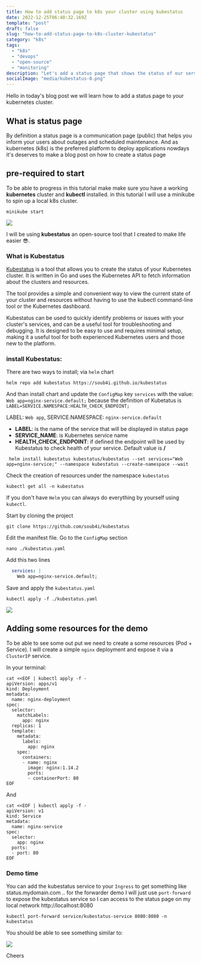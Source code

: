 ```yaml
---
title: How to add status page to k8s your cluster using kubestatus
date: 2022-12-25T06:40:32.169Z
template: "post"
draft: false
slug: "how-to-add-status-page-to-k8s-cluster-kubestatus"
category: "k8s"
tags:
  - "k8s"
  - "devops"
  - "open-source"
  - "monitoring"
description: "Let's add a status page that shows the status of our services"
socialImage: "media/kubestatus-0.png"
---
```


Hello in today's blog post we will learn how to add a status page to your kubernetes cluster.

## What is status page

By definition a status page is a communication page (public) that helps you inform your users about outages and scheduled maintenance.
And as kubernetes (k8s) is the preferred platform to deploy applications nowdays it's deserves to make a blog post on how to create a status page 


## pre-required to start

To be able to progress in this tutorial make make sure you have a working **kubernetes** cluster and **kubectl** installed. in this tutorial I will use a minikube to spin up a local k8s cluster.

```console
minikube start
```

![](media/kubestatus-1.png)

I will be using **kubestatus** an open-source tool that I created to make life easier 😎.

### What is Kubestatus

[Kubestatus](https://github.com/soub4i/kubestatus) is a tool that allows you to create the status of your Kubernetes cluster. It is written in Go and uses the Kubernetes API to fetch information about the clusters and resources.

The tool provides a simple and convenient way to view the current state of your cluster and resources without having to use the kubectl command-line tool or the Kubernetes dashboard.

Kubestatus can be used to quickly identify problems or issues with your cluster's services, and can be a useful tool for troubleshooting and debugging. It is designed to be easy to use and requires minimal setup, making it a useful tool for both experienced Kubernetes users and those new to the platform.

### install Kubestatus: 

There are two ways to install; via `helm` chart

```console
helm repo add kubestatus https://soub4i.github.io/kubestatus
```

And than install chart and update the `ConfigMap` key `services` with the value: `Web app=nginx-service.default;` because the definition of Kubetatus is `LABEL=SERVICE.NAMESPACE:HEALTH_CHECK_ENDPOINT;`

LABEL: `Web app`, SERVICE.NAMESPACE: `nginx-service.default`

- **LABEL**: is the name of the service that will be displayed in status page
- **SERVICE_NAME**: is Kubernetes service name
- **HEALTH_CHECK_ENDPOINT**: if defined the endpoint will be used by Kubestatus to check health of your service. Default value is **/**


```console
 helm install kubestatus kubestatus/kubestatus --set services="Web app=nginx-service;" --namespace kubestatus --create-namespace --wait
```

Check the creation of resources under the namespace `kubestatus` 

```console
kubectl get all -n kubestatus
```

If you don't have `Helm` you can always do everything by yourself using `kubectl`. 

Start by cloning the project

```console
git clone https://github.com/soub4i/kubestatus
```
Edit the manifest file. Go to the `ConfigMap` section

```console
nano ./kubestatus.yaml
```
Add this two lines
```yaml
  services: |
    Web app=nginx-service.default;
```

Save and apply  the `kubestatus.yaml`

```console
kubectl apply -f ./kubestatus.yaml
```


![](media/kubestatus-2.png)



## Adding some resources for the demo

To be able to see some out put we need to create a some resources (Pod + Service). I will create a simple `nginx` deployment and expose it via a `ClusterIP` service.


In your terminal:

```console
cat <<EOF | kubectl apply -f -
apiVersion: apps/v1
kind: Deployment
metadata:
  name: nginx-deployment
spec:
  selector:
    matchLabels:
      app: nginx
  replicas: 1
  template:
    metadata:
      labels:
        app: nginx
    spec:
      containers:
      - name: nginx
        image: nginx:1.14.2
        ports:
        - containerPort: 80
EOF
```

And 

```console
cat <<EOF | kubectl apply -f -
apiVersion: v1
kind: Service
metadata:
  name: nginx-service
spec:
  selector:
    app: nginx
  ports:
  - port: 80
EOF
```


### Demo time

You can add the kubestatus service to your `Ingress` to get something like status.mydomain.com .. for the forwarder demo I will just use `port-forward` to expose the kubestatus service so I can access to the status page on my local network http://localhost:8080

```console
kubectl port-forward service/kubestatus-service 8080:8080 -n kubestatus
```

You should be able to see something similar to:

![](media/kubestatus-4.png)



Cheers



